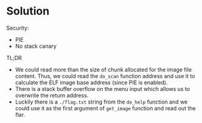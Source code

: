 # Solution

Security:
- PIE
- No stack canary

TL;DR
- We could read more than the size of chunk allocated for the image file content. Thus, we could read the `do_scan` function address and use it to calculate the ELF image base address (since PIE is enabled).
- There is a stack buffer overflow on the menu input which allows us to overwrite the return address.
- Luckily there is a `./flag.txt` string from the `do_help` function and we could use it as the first argument of `get_image` function and read out the flar.
